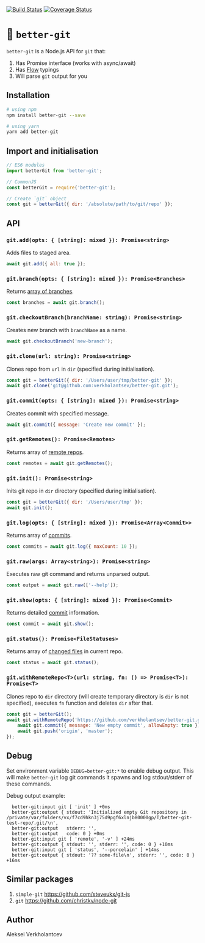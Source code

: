 [![Build Status](https://travis-ci.org/verkholantsev/better-git.svg?branch=master)](https://travis-ci.org/verkholantsev/better-git)
[![Coverage Status](https://coveralls.io/repos/github/verkholantsev/better-git/badge.svg?branch=master)](https://coveralls.io/github/verkholantsev/better-git?branch=master)

# 🌱 `better-git`

`better-git` is a Node.js API for `git` that:

1.  Has Promise interface (works with async/await)
2.  Has [Flow](https://flow.org/) typings
3.  Will parse `git` output for you

## Installation

```sh
# using npm
npm install better-git --save

# using yarn
yarn add better-git
```

## Import and initialisation

```js
// ES6 modules
import betterGit from 'better-git';

// CommonJS
const betterGit = require('better-git');

// Create `git` object
const git = betterGit({ dir: '/absolute/path/to/git/repo' });
```

## API

### `git.add(opts: { [string]: mixed }): Promise<string>`

Adds files to staged area.

```js
await git.add({ all: true });
```

### `git.branch(opts: { [string]: mixed }): Promise<Branches>`

Returns [array of branches](https://github.com/verkholantsev/better-git/blob/master/src/parse-branches.js#L5).

```js
const branches = await git.branch();
```

### `git.checkoutBranch(branchName: string): Promise<string>`

Creates new branch with `branchName` as a name.

```js
await git.checkoutBranch('new-branch');
```

### `git.clone(url: string): Promise<string>`

Clones repo from `url` in `dir` (specified during initialisation).

```js
const git = betterGit({ dir: '/Users/user/tmp/better-git' });
await git.clone('git@github.com:verkholantsev/better-git.git');
```

### `git.commit(opts: { [string]: mixed }): Promise<string>`

Creates commit with specified message.

```js
await git.commit({ message: 'Create new commit' });
```

### `git.getRemotes(): Promise<Remotes>`

Returns array of [remote repos](https://github.com/verkholantsev/better-git/blob/master/src/parse-remotes.js#L5).

```js
const remotes = await git.getRemotes();
```

### `git.init(): Promise<string>`

Inits git repo in `dir` directory (specified during initialisation).

```js
const git = betterGit({ dir: '/Users/user/tmp' });
await git.init();
```

### `git.log(opts: { [string]: mixed }): Promise<Array<Commit>>`

Returns array of [commits](https://github.com/verkholantsev/better-git/blob/master/src/parse-commits.js#L9).

```js
const commits = await git.log({ maxCount: 10 });
```

### `git.raw(args: Array<string>): Promise<string>`

Executes raw git command and returns unparsed output.

```js
const output = await git.raw(['--help']);
```

### `git.show(opts: { [string]: mixed }): Promise<Commit>`

Returns detailed [commit](https://github.com/verkholantsev/better-git/blob/master/src/parse-commits.js#L9) information.

```js
const commit = await git.show();
```

### `git.status(): Promise<FileStatuses>`

Returns array of [changed files](https://github.com/verkholantsev/better-git/blob/master/src/parse-status.js#L16) in
current repo.

```js
const status = await git.status();
```

### `git.withRemoteRepo<T>(url: string, fn: () => Promise<T>): Promise<T>`

Clones repo to `dir` directory (will create temporary directory is `dir` is not specified), executes `fn` function and deletes `dir` after that.

```js
const git = betterGit();
await git.withRemoteRepo('https://github.com/verkholantsev/better-git.git', async () => {
    await git.commit({ message: 'New empty commit', allowEmpty: true });
    await git.push('origin', 'master');
});
```

## Debug

Set environment variable `DEBUG=better-git:*` to enable debug output. This will make `better-git` log git commands it
spawns and log stdout/stderr of these commands.

Debug output example:

```
  better-git:input git [ 'init' ] +0ms
  better-git:output { stdout: 'Initialized empty Git repository in /private/var/folders/vx/f7cd9hkn3j75d9pgf6xlnjb80000gp/T/better-git-test-repo/.git/\n',
  better-git:output   stderr: '',
  better-git:output   code: 0 } +0ms
  better-git:input git [ 'remote', '-v' ] +24ms
  better-git:output { stdout: '', stderr: '', code: 0 } +10ms
  better-git:input git [ 'status', '--porcelain' ] +14ms
  better-git:output { stdout: '?? some-file\n', stderr: '', code: 0 } +16ms
```

## Similar packages

1.  `simple-git` https://github.com/steveukx/git-js
2.  `git` https://github.com/christkv/node-git

## Author

Aleksei Verkholantcev
